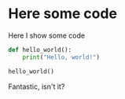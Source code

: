 # Here some code

Here I show some code

```python
def hello_world():
    print("Hello, world!")

hello_world()
```

Fantastic, isn't it?